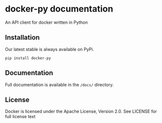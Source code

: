 # docker-py documentation

An API client for docker written in Python

## Installation

Our latest stable is always available on PyPi.

    pip install docker-py

## Documentation
Full documentation is available in the `/docs/` directory.

## License
Docker is licensed under the Apache License, Version 2.0. See LICENSE for full 
license text
